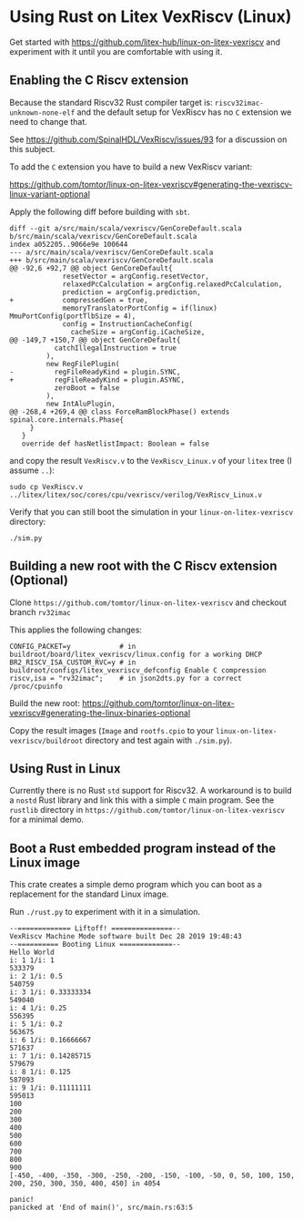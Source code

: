 # Using Rust on Litex VexRiscv (Linux) #

Get started with https://github.com/litex-hub/linux-on-litex-vexriscv
and experiment with it until you are comfortable with using it.

## Enabling the C Riscv extension ##

Because the standard Riscv32 Rust compiler target is: `riscv32imac-unknown-none-elf`
and the default setup for VexRiscv has no `C` extension we need to change that.

See https://github.com/SpinalHDL/VexRiscv/issues/93 for a discussion on this subject.

To add the `C` extension you have to build a new VexRiscv variant:

https://github.com/tomtor/linux-on-litex-vexriscv#generating-the-vexriscv-linux-variant-optional

Apply the following diff before building with `sbt`.

```
diff --git a/src/main/scala/vexriscv/GenCoreDefault.scala b/src/main/scala/vexriscv/GenCoreDefault.scala
index a052205..9066e9e 100644
--- a/src/main/scala/vexriscv/GenCoreDefault.scala
+++ b/src/main/scala/vexriscv/GenCoreDefault.scala
@@ -92,6 +92,7 @@ object GenCoreDefault{
             resetVector = argConfig.resetVector,
             relaxedPcCalculation = argConfig.relaxedPcCalculation,
             prediction = argConfig.prediction,
+            compressedGen = true,
             memoryTranslatorPortConfig = if(linux) MmuPortConfig(portTlbSize = 4),
             config = InstructionCacheConfig(
               cacheSize = argConfig.iCacheSize,
@@ -149,7 +150,7 @@ object GenCoreDefault{
           catchIllegalInstruction = true
         ),
         new RegFilePlugin(
-          regFileReadyKind = plugin.SYNC,
+          regFileReadyKind = plugin.ASYNC,
           zeroBoot = false
         ),
         new IntAluPlugin,
@@ -268,4 +269,4 @@ class ForceRamBlockPhase() extends spinal.core.internals.Phase{
     }
   }
   override def hasNetlistImpact: Boolean = false

```

and copy the result `VexRiscv.v` to the `VexRiscv_Linux.v` of your `litex` tree (I assume `..`):

```
sudo cp VexRiscv.v ../litex/litex/soc/cores/cpu/vexriscv/verilog/VexRiscv_Linux.v
```

Verify that you can still boot the simulation in your `linux-on-litex-vexriscv` directory:
```
./sim.py
```

## Building a new root with the C Riscv extension (Optional) ##

Clone `https://github.com/tomtor/linux-on-litex-vexriscv` and checkout branch `rv32imac`

This applies the following changes:

```
CONFIG_PACKET=y            # in buildroot/board/litex_vexriscv/linux.config for a working DHCP
BR2_RISCV_ISA_CUSTOM_RVC=y # in buildroot/configs/litex_vexriscv_defconfig Enable C compression
riscv,isa = "rv32imac";    # in json2dts.py for a correct /proc/cpuinfo
```

Build the new root: https://github.com/tomtor/linux-on-litex-vexriscv#generating-the-linux-binaries-optional

Copy the result images (`Image` and `rootfs.cpio` to your `linux-on-litex-vexriscv/buildroot` directory
and test again with `./sim.py`).

## Using Rust in Linux

Currently there is no Rust `std` support for Riscv32. A workaround is to build a `nostd` Rust library and link this with a simple `C` main program. See the `rustlib` directory in `https://github.com/tomtor/linux-on-litex-vexriscv` for a minimal demo.

## Boot a Rust embedded program instead of the Linux image

This crate creates a simple demo program which you can boot as a replacement for the standard Linux image.

Run `./rust.py` to experiment with it in a simulation.

```
--============= Liftoff! ===============--
VexRiscv Machine Mode software built Dec 28 2019 19:48:43
--========== Booting Linux =============--
Hello World
i: 1 1/i: 1
533379
i: 2 1/i: 0.5
540759
i: 3 1/i: 0.33333334
549040
i: 4 1/i: 0.25
556395
i: 5 1/i: 0.2
563675
i: 6 1/i: 0.16666667
571637
i: 7 1/i: 0.14285715
579679
i: 8 1/i: 0.125
587093
i: 9 1/i: 0.11111111
595013
100
200
300
400
500
600
700
800
900
[-450, -400, -350, -300, -250, -200, -150, -100, -50, 0, 50, 100, 150, 200, 250, 300, 350, 400, 450] in 4054

panic!
panicked at 'End of main()', src/main.rs:63:5
```
